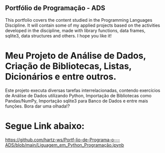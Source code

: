 ## Portfólio de Programação - ADS

This portfolio covers the content studied in the Programming Languages ​​Discipline. It will contain some of my applied projects based on the activities developed in the discipline, made with library functions, data frames, sqlite3, data structures and others. I hope you like it!

# Meu Projeto de Análise de Dados, Criação de Bibliotecas, Listas, Dicionários e entre outros. 

Este projeto executa diversas tarefas interrelacionadas, contendo exercícios de Análise de Dados utilizando Python, Importação de Bibliotecas como Pandas/NumPy, Importação sqlite3 para Banco de Dados e entre mais funções. Bora dar uma olhada!?

# Segue Link abaixo:
https://github.com/hartz-ws/Portf-lio-de-Programa-o---ADS/blob/main/Liguagem_em_Python_Programação.ipynb
